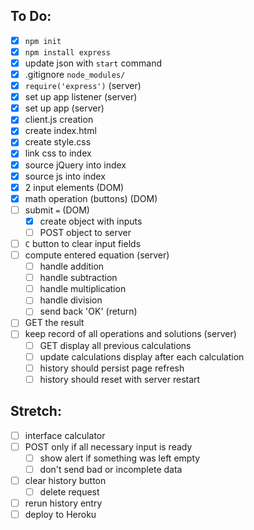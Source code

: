 ## To Do:

- [x] `npm init`
- [x] `npm install express`
- [x] update json with `start` command
- [x] .gitignore `node_modules/`
- [x] `require('express')` (server)
- [x] set up app listener (server)
- [x] set up app (server)
- [x] client.js creation
- [x] create index.html
- [x] create style.css
- [x] link css to index
- [x] source jQuery into index
- [x] source js into index
- [x] 2 input elements (DOM)
- [x] math operation (buttons) (DOM)
- [ ] submit `=` (DOM)
  - [x] create object with inputs
  - [ ] POST object to server
- [ ] `C` button to clear input fields
- [ ] compute entered equation (server)
  - [ ] handle addition
  - [ ] handle subtraction
  - [ ] handle multiplication
  - [ ] handle division
  - [ ] send back 'OK' (return)
- [ ] GET the result
- [ ] keep record of all operations and solutions (server)
  - [ ] GET display all previous calculations
  - [ ] update calculations display after each calculation
  - [ ] history should persist page refresh
  - [ ] history should reset with server restart

## Stretch:

- [ ] interface calculator
- [ ] POST only if all necessary input is ready
  - [ ] show alert if something was left empty
  - [ ] don't send bad or incomplete data
- [ ] clear history button
  - [ ] delete request
- [ ] rerun history entry
- [ ] deploy to Heroku
